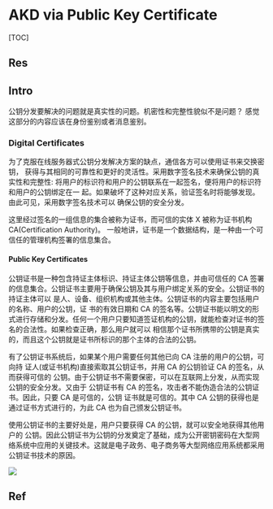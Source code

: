 # AKD via Public Key Certificate

[TOC]



## Res


## Intro
公钥分发要解决的问题就是真实性的问题。机密性和完整性貌似不是问题？
感觉这部分的内容应该在身份鉴别或者消息鉴别。

### Digital Certificates
为了克服在线服务器式公钥分发解决方案的缺点，通信各方可以使用证书来交换密钥， 获得与其相同的可靠性和更好的灵活性。采用数字签名技术来确保公钥的真实性和完整性: 将用户的标识符和用户的公钥联系在一起签名，便将用户的标识符和用户的公钥绑定在一 起。如果破坏了这种对应关系，验证签名时将能够发现。由此可见，采用数字签名技术可以 确保公钥的安全分发。

这里经过签名的一组信息的集合被称为证书，而可信的实体 X 被称为证书机构 CA(Certification Authority)。 一般地讲，证书是一个数据结构，是一种由一个可信任的管理机构签署的信息集合。
#### Public Key Certificates
公钥证书是一种包含持证主体标识、持证主体公钥等信息，并由可信任的 CA 签署的信息集合。公钥证书主要用于确保公钥及其与用户绑定关系的安全。公钥证书的持证主体可以 是人、设备、组织机构或其他主体。公钥证书的内容主要包括用户的名称、用户的公钥，证 书的有效日期和 CA 的签名等。公钥证书能以明文的形式进行存储和分发。任何一个用户只要知道签证机构的公钥，就能检查对证书的签名的合法性。如果检查正确，那么用户就可以 相信那个证书所携带的公钥是真实的，而且这个公钥就是证书所标识的那个主体的合法的公钥。

有了公钥证书系统后，如果某个用户需要任何其他已向 CA 注册的用户的公钥，可向持 证人(或证书机构)直接索取其公钥证书，并用 CA 的公钥验证 CA 的签名，从而获得可信的 公钥。由于公钥证书不需要保密，可以在互联网上分发，从而实现公钥的安全分发。又由于 公钥证书有 CA 的签名，攻击者不能伪造合法的公钥证书。因此，只要 CA 是可信的，公钥 证书就是可信的。其中 CA 公钥的获得也是通过证书方式进行的，为此 CA 也为自己颁发公钥证书。

使用公钥证书的主要好处是，用户只要获得 CA 的公钥，就可以安全地获得其他用户的 公钥。因此公钥证书为公钥的分发奠定了基础，成为公开密钥密码在大型网络系统中应用的关键技术。这就是电子政务、电子商务等大型网络应用系统都采用公钥证书技术的原因。


![](../../../../../../../../../Assets/Pics/Screenshot%202023-06-06%20at%209.20.06%20AM.png)



## Ref

